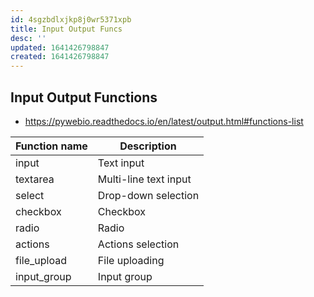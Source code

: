 ```yaml
---
id: 4sgzbdlxjkp8j0wr5371xpb
title: Input Output Funcs
desc: ''
updated: 1641426798847
created: 1641426798847
---
```



## Input Output Functions

- <https://pywebio.readthedocs.io/en/latest/output.html#functions-list>

| Function name | Description           |
| ------------- | --------------------- |
| input         | Text input            |
| textarea      | Multi-line text input |
| select        | Drop-down selection   |
| checkbox      | Checkbox              |
| radio         | Radio                 |
| actions       | Actions selection     |
| file_upload   | File uploading        |
| input_group   | Input group           |
